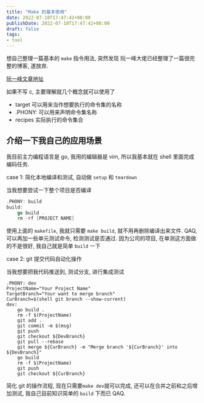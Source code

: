 ```yaml
---
title: "Make 的基本使用"
date: 2022-07-10T17:47:42+08:00
publishDate: 2022-07-10T17:47:42+08:00
draft: false
tags:
- tool
---
```


想自己整理一篇基本的 `make` 指令用法, 突然发现 阮一峰大佬已经整理了一篇很完整的博客, 遂放弃.

[阮一峰文章地址](https://www.ruanyifeng.com/blog/2015/02/make.html)

如果不写 c, 主要理解就几个概念就可以使用了

- target 可以用来当作想要执行的命令集的名称
- .PHONY:  可以用来声明命令集名称
- recipes 实际执行的命令集合

## 介绍一下我自己的应用场景

我目前主力编程语言是 go, 我用的编辑器是 vim, 所以我基本就在 shell 里面完成编码任务. 

case 1: 简化本地编译和测试, 自动做 `setup` 和 `teardown`

当我想要尝试一下整个项目是否编译

``` go 
.PHONY: build
build: 
	go build .
	rm -rf [PROJECT NAME]
```

使用上面的 `makefile`, 我就只需要 `make build`, 就不用再删除编译出来文件. QAQ, 可以再加一些单元测试命令, 检测测试是否通过. 因为公司的项目, 在单测这方面做的不是很好, 我自己就是简单 `build` 一下

case 2: git 提交代码自动化操作

当我想要把我代码推送到, 测试分支, 进行集成测试

```
.PHONY: dev
ProjectName="Your Project Name"
TargetBranch="Your want to merge branch"
CurBranch=$(shell git branch --show-current)
dev:
	go build .
	rm -f $(ProjectName)
	git add .
	git commit -m $(msg)
	git push
	git checkout ${DevBranch}
	git pull --rebase
	git merge ${CurBranch} -m "Merge branch '${CurBranch}' into ${DevBranch}"
	go build
	rm -f $(ProjectName) 
	git push
	git checkout ${CurBranch}
```

简化 git 的操作流程, 现在只需要`make dev`就可以完成, 还可以在合并之前和之后增加测试, 我自己目前知识简单的 `build` 下而已 QAQ. 

